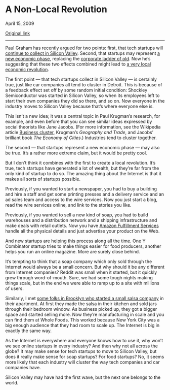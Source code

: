 A Non-Local Revolution
======================

April 15, 2009

[Original link](http://www.aaronsw.com/weblog/nonlocal)

* * * * *

Paul Graham has recently argued for two points: first, that tech
startups will [continue to collect in Silicon
Valley](http://www.paulgraham.com/startuphubs.html). Second, that
startups may represent [a new economic
phase](http://www.paulgraham.com/highres.html), replacing the [corporate
ladder of old](http://www.paulgraham.com/ladder.html). Now he’s
suggesting that these two effects combined might lead to [a very local
economic revolution](http://www.paulgraham.com/revolution.html).

The first point — that tech startups collect in Silicon Valley — is
certainly true, just like car companies all tend to cluster in Detroit.
This is because of a feedback effect set off by some random initial
condition: Shockley Semiconductor was started in Silicon Valley, so when
its employees left to start their own companies they did so there, and
so on. Now everyone in the industry moves to Silicon Valley because
that’s where everyone else is.

This isn’t a new idea; it was a central topic in Paul Krugman’s
research, for example, and even before that you can see similar ideas
expressed by social theorists like Jane Jacobs. (For more information,
see the Wikipedia article [Business
cluster](http://en.wikipedia.org/wiki/Business_cluster), Krugman’s
*Geography and Trade*, and Jacobs’ brilliant book *The Economy of
Cities*.) Industries tend to cluster together.

The second — that startups represent a new economic phase — may also be
true. It’s a rather more extreme claim, but it would be pretty cool.

But I don’t think it combines with the first to create a local
revolution. It’s true, tech startups have generated a lot of wealth, but
they’re far from the only kind of startup to do so. The amazing thing
about the Internet is that it makes all sorts of startups possible.

Previously, if you wanted to start a newspaper, you had to buy a
building and hire a staff and get some printing presses and a delivery
service and an ad sales team and access to the wire services. Now you
just start a blog, read the wire services online, and link to the
stories you like.

Previously, if you wanted to sell a new kind of soap, you had to build
warehouses and a distribution network and a shipping infrastructure and
make deals with retail outlets. Now you have [Amazon Fulfillment
Services](http://www.amazonservices.com/content/fulfillment-by-amazon.htm)
handle all the physical details and just advertise your product on the
Web.

And new startups are helping this process along all the time. One Y
Combinator startup tries to make things easier for food producers,
another helps you run an online magazine. More are surely close behind.

It’s tempting to think that a soap company which only sold through the
Internet would always be a small concern. But why should it be any
different from Internet companies? Reddit was small when it started, but
it quickly grew through word-of-mouth. Sure, we had some tough nights
making things scale, but in the end we were able to ramp up to a site
with millions of users.

Similarly, I met [some folks in Brooklyn who started a small salsa
company](http://bksalsa.com/) in their apartment. At first they made the
salsa in their kitchen and sold jars through their bedroom window. As
business picked up, they got a bigger space and started selling more.
Now they’re manufacturing in scale and you can find them at Whole Foods.
This worked because New York City was a big enough audience that they
had room to scale up. The Internet is big in exactly the same way.

As the Internet is everywhere and everyone knows how to use it, why
won’t we see online startups in every industry? And then why not all
across the globe? It may make sense for tech startups to move to Silicon
Valley, but does it really make sense for soap startups? For food
startups? No, it seems more likely that each industry will cluster the
way tech companies and car companies have.

Silicon Valley may have had the first wave, but the next one belongs to
the world.
